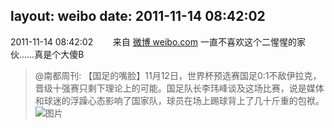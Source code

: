 layout: weibo
date: 2011-11-14 08:42:02
---
<meta name="referrer" content="no-referrer" />

2011-11-14 08:42:02  &nbsp;&nbsp;&nbsp;&nbsp;&nbsp;&nbsp; 来自 <a href="http://weibo.com/" rel="nofollow">微博 weibo.com</a>
一直不喜欢这个二惺惺的家伙……真是个大傻B
>  @南都周刊: 【国足的嘴脸】11月12日，世界杯预选赛国足0:1不敌伊拉克，晋级十强赛只剩下理论上的可能。国足队长李玮峰谈及这场比赛，说是媒体和球迷的浮躁心态影响了国家队，球员在场上踢球背上了几十斤重的包袱。 ​​​
>  ![图片](https://ww1.sinaimg.cn/large/636f644dgw1dn2n20f3s6j.jpg)
